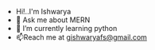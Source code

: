 - Hi!..I'm Ishwarya
- 💬 Ask me about MERN
- 🌱 I’m currently learning python
- 📫Reach me at gishwaryafs@gmail.com

<!---his a ✨ special ✨ repository because its `README.md` (this file) appears on your GitHub profile.
You can click the Preview link to take a look at your changes.
--->
